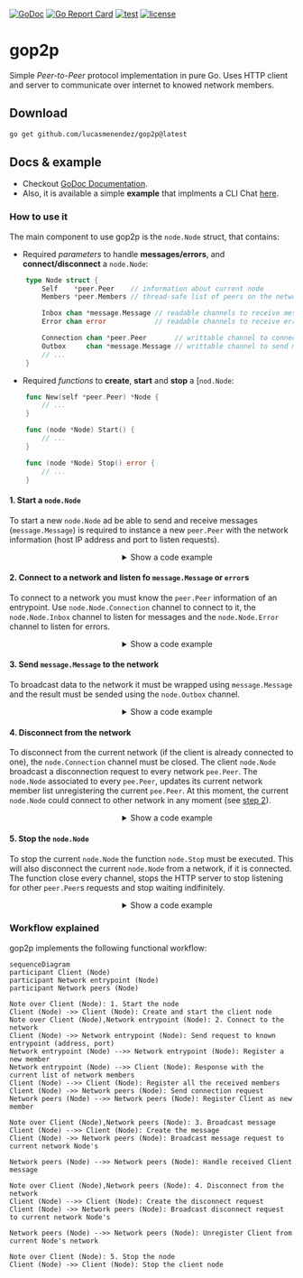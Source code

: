 [![GoDoc](https://godoc.org/github.com/lucasmenendez/gop2p?status.svg)](https://godoc.org/github.com/lucasmenendez/gop2p) [![Go Report Card](https://goreportcard.com/badge/github.com/lucasmenendez/gop2p)](https://goreportcard.com/report/github.com/lucasmenendez/gop2p)
[![test](https://github.com/lucasmenendez/gop2p/workflows/test/badge.svg)](https://github.com/lucasmenendez/gop2p/actions?query=workflow%3Atest)
[![license](https://img.shields.io/github/license/lucasmenendez/gop2p)](LICENSE)

# gop2p
Simple *Peer-to-Peer* protocol implementation in pure Go. Uses HTTP client and server to communicate over internet to knowed network members.

## Download
```bash
go get github.com/lucasmenendez/gop2p@latest
```

## Docs & example
- Checkout [GoDoc Documentation](https://godoc.org/github.com/lucasmenendez/gop2p).
- Also, it is available a simple **example** that implments a CLI Chat [here](example/cli-chat/).

### How to use it
The main component to use gop2p is the `node.Node` struct, that contains: 

 * Required _parameters_ to handle **messages/errors**, and **connect/disconnect** a `node.Node`:

```go
    type Node struct {
        Self    *peer.Peer    // information about current node
        Members *peer.Members // thread-safe list of peers on the network

        Inbox chan *message.Message // readable channels to receive messages
        Error chan error            // readable channels to receive errors

        Connection chan *peer.Peer       // writtable channel to connect to a Peer
        Outbox     chan *message.Message // writtable channel to send messages
        // ...
    }
```

 * Required _functions_ to **create**, **start** and **stop** a [`nod.Node`:

```go
    func New(self *peer.Peer) *Node {
        // ...
    }

    func (node *Node) Start() {
        // ...
    }

    func (node *Node) Stop() error {
        // ...
    }
```

#### 1. Start a `node.Node`

To start a new `node.Node` ad be able to send and receive messages (`message.Message`) is required to instance a new `peer.Peer` with the network information (host IP address and port to listen requests).

<details>
<summary style="padding-left: 5vh">Show a code example</summary>

```go
package main

import (
	"log"

	"github.com/lucasmenendez/gop2p/pkg/node"
	"github.com/lucasmenendez/gop2p/pkg/message"
	"github.com/lucasmenendez/gop2p/pkg/peer"
)

func main() {
    // Instance a new peer that identifies the current node
    self, _ := peer.Me(5001, false)
    // [FOR REMOTE CLIENT] self, _ := peer.Me(5001, true)

    // Create a new node with the self peer defined
    client := node.New(self)

    // Start listening to be able to send and receive messages
    client.Start()

    //...
}

```
</details>

#### 2. Connect to a network and listen fo `message.Message` or `error`s
To connect to a network you must know the `peer.Peer` information of an entrypoint. Use `node.Node.Connection` channel to connect to it, the `node.Node.Inbox` channel to listen for messages and the `node.Node.Error` channel to listen for errors.

<details>
<summary style="padding-left: 5vh">Show a code example</summary>

```go
package main

import (
	"log"

	"github.com/lucasmenendez/gop2p/pkg/node"
	"github.com/lucasmenendez/gop2p/pkg/message"
	"github.com/lucasmenendez/gop2p/pkg/peer"
)

func main() {
    // ...

    // Create an entry point peer
    entryPoint, _ := peer.Me(5000, false)
    // [REMOTE ENTRYPOINT] entryPoint, _ := peer.New("192.68.1.43", 5000)

    // Connection to the defined entry point peer usign the Connect channel
    client.Connection <- entryPoint

    // Print incoming messages and errors. Every incoming message is populated
    // through Node.Inbox, and every error channel that occurs trough Node.Error
    // channel
    logger := log.New(os.Stdout, "", 0)
    go func(logger *log.Logger) {
        for {
            select {
            case msg := <-client.Inbox:
                logger.Printf("[%s] -> %s\n", msg.From.String(), string(msg.Data))
            case err := <-client.Error:
                logger.Fatalln(err)
            }
        }
    }(logger)

    // ...
}
```
</details>

#### 3. Send `message.Message` to the network 
To broadcast data to the network it must be wrapped using `message.Message` and the result must be sended using the `node.Outbox` channel.

<details>
<summary style="padding-left: 5vh">Show a code example</summary>

```go
package main

import (
	"log"

	"github.com/lucasmenendez/gop2p/pkg/node"
	"github.com/lucasmenendez/gop2p/pkg/message"
	"github.com/lucasmenendez/gop2p/pkg/peer"
)

func main() {
    // ...

    // Create a []byte message
    data := []byte("Hello network!")
    // Create a message with Node.Self information as sender and the created 
    // data
    msg := new(message.Message).SetFrom(client.Self).SetData(data)
    // Broadcast the message to the network putting it into the Node.Outbox 
    // channel
    client.Outbox <- msg

    // ...
}
```
</details>

#### 4. Disconnect from the network 
To disconnect from the current network (if the client is already connected to one), the `node.Connection` channel must be closed. The client `node.Node` broadcast a disconnection request to every network `pee.Peer`. The `node.Node` associated to every `pee.Peer`, updates its current network member list unregistering the current `pee.Peer`. At this moment, the current `node.Node` could connect to other network in any moment (see [step 2](#2-connect-to-a-network-and-listen-for-messages-or-errors)).

<details>
<summary style="padding-left: 5vh">Show a code example</summary>

```go
package main

import (
	"log"

	"github.com/lucasmenendez/gop2p/pkg/node"
	"github.com/lucasmenendez/gop2p/pkg/message"
	"github.com/lucasmenendez/gop2p/pkg/peer"
)

func main() {
    // ...

    // Close the Node.Connection channel to disconnect from the network
    close(client.Connection)

    // ...
}
```

</details>

#### 5. Stop the `node.Node`
To stop the current `node.Node` the function `node.Stop` must be executed. This will also disconnect the current `node.Node` from a network, if it is connected. The function close every channel, stops the HTTP server to stop listening for other `peer.Peer`s requests and stop waiting indifinitely.

<details>
<summary style="padding-left: 5vh">Show a code example</summary>

```go
package main

import (
	"log"

	"github.com/lucasmenendez/gop2p/pkg/node"
	"github.com/lucasmenendez/gop2p/pkg/message"
	"github.com/lucasmenendez/gop2p/pkg/peer"
)

func main() {
    // ...

    // Stop the Node
    if err := client.Stop(); err != {
        logger.Fatalln(err)
    }
}
```

</details>

### Workflow explained

gop2p implements the following functional workflow:

```mermaid
sequenceDiagram
participant Client (Node)
participant Network entrypoint (Node)
participant Network peers (Node)

Note over Client (Node): 1. Start the node
Client (Node) ->> Client (Node): Create and start the client node
Note over Client (Node),Network entrypoint (Node): 2. Connect to the network
Client (Node) ->> Network entrypoint (Node): Send request to known entrypoint (address, port)
Network entrypoint (Node) -->> Network entrypoint (Node): Register a new member
Network entrypoint (Node) -->> Client (Node): Response with the current list of network members
Client (Node) -->> Client (Node): Register all the received members
Client (Node) ->> Network peers (Node): Send connection request
Network peers (Node) -->> Network peers (Node): Register Client as new member

Note over Client (Node),Network peers (Node): 3. Broadcast message
Client (Node) -->> Client (Node): Create the message
Client (Node) ->> Network peers (Node): Broadcast message request to current network Node's

Network peers (Node) -->> Network peers (Node): Handle received Client message

Note over Client (Node),Network peers (Node): 4. Disconnect from the network
Client (Node) -->> Client (Node): Create the disconnect request
Client (Node) ->> Network peers (Node): Broadcast disconnect request to current network Node's

Network peers (Node) -->> Network peers (Node): Unregister Client from current Node's network

Note over Client (Node): 5. Stop the node
Client (Node) ->> Client (Node): Stop the client node
```